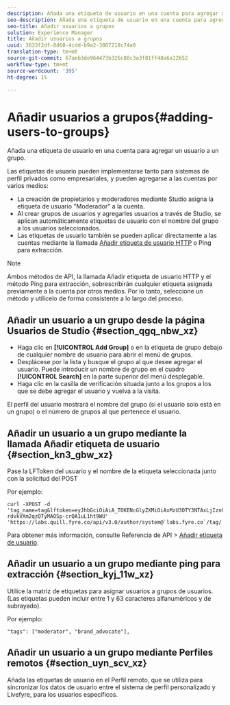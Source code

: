 ```yaml
---
description: Añada una etiqueta de usuario en una cuenta para agregar un usuario a un grupo.
seo-description: Añada una etiqueta de usuario en una cuenta para agregar un usuario a un grupo.
seo-title: Añadir usuarios a grupos
solution: Experience Manager
title: Añadir usuarios a grupos
uuid: 3633f2df-8d60-4cdd-b9a2-3807218c74a0
translation-type: tm+mt
source-git-commit: 67aeb3de964473b326c88c3a3f81ff48a6a12652
workflow-type: tm+mt
source-wordcount: '395'
ht-degree: 1%

---
```



# Añadir usuarios a grupos{#adding-users-to-groups}

Añada una etiqueta de usuario en una cuenta para agregar un usuario a un grupo.

Las etiquetas de usuario pueden implementarse tanto para sistemas de perfil privados como empresariales, y pueden agregarse a las cuentas por varios medios:

* La creación de propietarios y moderadores mediante Studio asigna la etiqueta de usuario &quot;Moderador&quot; a la cuenta.
* Al crear grupos de usuarios y agregarles usuarios a través de Studio, se aplican automáticamente etiquetas de usuario con el nombre del grupo a los usuarios seleccionados.
* Las etiquetas de usuario también se pueden aplicar directamente a las cuentas mediante la llamada [Añadir etiqueta de usuario HTTP](https://api.livefyre.com/docs#add-user-tag) o Ping para extracción.

>[!NOTE]
>
>Ambos métodos de API, la llamada Añadir etiqueta de usuario HTTP y el método Ping para extracción, sobrescribirán cualquier etiqueta asignada previamente a la cuenta por otros medios. Por lo tanto, seleccione un método y utilícelo de forma consistente a lo largo del proceso.

## Añadir un usuario a un grupo desde la página Usuarios de Studio {#section_qgq_nbw_xz}

* Haga clic en **[!UICONTROL Add Group]** o en la etiqueta de grupo debajo de cualquier nombre de usuario para abrir el menú de grupos.
* Desplácese por la lista y busque el grupo al que desee agregar el usuario. Puede introducir un nombre de grupo en el cuadro **[!UICONTROL Search]** en la parte superior del menú desplegable.
* Haga clic en la casilla de verificación situada junto a los grupos a los que se debe agregar el usuario y vuelva a la visita.

El perfil del usuario mostrará el nombre del grupo (si el usuario solo está en un grupo) o el número de grupos al que pertenece el usuario.

## Añadir un usuario a un grupo mediante la llamada Añadir etiqueta de usuario {#section_kn3_gbw_xz}

Pase la LFToken del usuario y el nombre de la etiqueta seleccionada junto con la solicitud del POST

Por ejemplo:

```
curl -XPOST -d 'tag_name=tag&lftoken=eyJhbGciOiAiA_TOKENcGlyZXMiOiAxMzU3OTY3NTAxLjIzn0.KoyXUVCavt-rdvkVXm2qzQTyMAOSp-crQA1uL1ht9WU' 'https://labs.quill.fyre.co/api/v3.0/author/system@`labs.fyre.co`/tag/'
```


Para obtener más información, consulte Referencia de API > [Añadir etiqueta de usuario](https://api.livefyre.com/docs/apis/by-category/user-management#operation=urn:livefyre:apis:quill:operations:api:v3.0:author:tags:method=post).

## Añadir un usuario a un grupo mediante ping para extracción {#section_kyj_11w_xz}

Utilice la matriz de etiquetas para asignar usuarios a grupos de usuarios. (Las etiquetas pueden incluir entre 1 y 63 caracteres alfanuméricos y de subrayado).

Por ejemplo:

```
"tags": ["moderator", "brand_advocate"],
```

## Añadir un usuario a un grupo mediante Perfiles remotos {#section_uyn_scv_xz}

Añada las etiquetas de usuario en el Perfil remoto, que se utiliza para sincronizar los datos de usuario entre el sistema de perfil personalizado y Livefyre, para los usuarios específicos.

